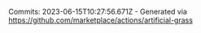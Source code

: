 Commits: 2023-06-15T10:27:56.671Z - Generated via https://github.com/marketplace/actions/artificial-grass
<br>
